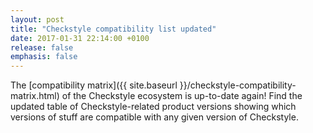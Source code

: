 ```yaml
---
layout: post
title: "Checkstyle compatibility list updated"
date: 2017-01-31 22:14:00 +0100
release: false
emphasis: false
---
```


The [compatibility matrix]({{ site.baseurl }}/checkstyle-compatibility-matrix.html) of the Checkstyle ecosystem is
up-to-date again! Find the updated table of Checkstyle-related product versions showing which versions of stuff are
compatible with any given version of Checkstyle.
